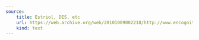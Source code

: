 ```yaml
---
source:
    title: Estriol, DES, etc
    url: https://web.archive.org/web/20101009002218/http://www.encognitive.com/node/12884
    kind: text
---
```

